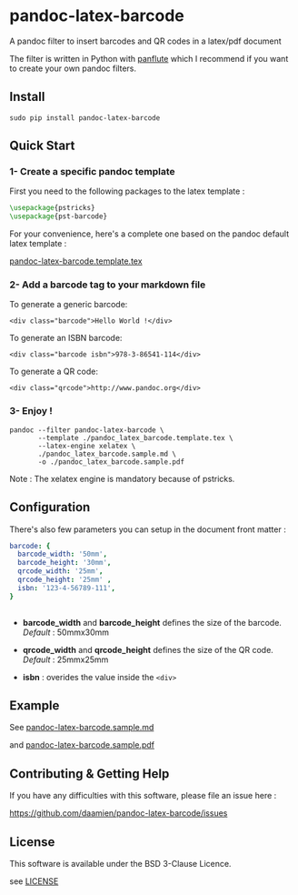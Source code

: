 pandoc-latex-barcode
===============================================================================

A pandoc filter to insert barcodes and QR codes in a latex/pdf document

The filter is written in Python with [panflute](http://scorreia.com/software/panflute/) 
which I recommend if you want to create your own pandoc filters.
 

Install
-------------------------------------------------------------------------------

```
sudo pip install pandoc-latex-barcode
```

Quick Start
-------------------------------------------------------------------------------

### 1- Create a specific pandoc template

First you need to the following packages to the latex template :

```latex
\usepackage{pstricks}
\usepackage{pst-barcode}
```

For your convenience, here's a complete one based on the pandoc default latex
template :

[pandoc-latex-barcode.template.tex](pandoc-latex-barcode.template.tex)


### 2- Add a barcode tag to your markdown file


To generate a generic barcode:

```                                                                             
<div class="barcode">Hello World !</div>                                 
```      

To generate an ISBN barcode:

```
<div class="barcode isbn">978-3-86541-114</div>
```

To generate a QR code:

```                                                                             
<div class="qrcode">http://www.pandoc.org</div>                                 
```      


### 3- Enjoy !

```
pandoc --filter pandoc-latex-barcode \
       --template ./pandoc_latex_barcode.template.tex \
       --latex-engine xelatex \
       ./pandoc_latex_barcode.sample.md \ 
       -o ./pandoc_latex_barcode.sample.pdf
```

Note : The xelatex engine is mandatory because of pstricks.


Configuration
-------------------------------------------------------------------------------



There's also few parameters you can setup in the document front matter :

```yaml
barcode: {                                                                      
  barcode_width: '50mm',                                                       
  barcode_height: '30mm',                                                       
  qrcode_width: '25mm',                                                         
  qrcode_height: '25mm' ,                                                       
  isbn: '123-4-56789-111',                                                      
}                                                                               
                                                                                
```

- **barcode_width** and **barcode_height** defines the size of the barcode.
  _Default_ : 50mmx30mm

- **qrcode_width** and **qrcode_height** defines the size of the QR code. 
  _Default_ : 25mmx25mm

- **isbn** : overides the value inside the ``<div>``



Example
-------------------------------------------------------------------------------

See [pandoc-latex-barcode.sample.md](pandoc-latex-barcode.sample.md)

and [pandoc-latex-barcode.sample.pdf](pandoc-latex-barcode.sample.pdf)

Contributing & Getting Help
-------------------------------------------------------------------------------

If you have any difficulties with this software, please file an issue here :

https://github.com/daamien/pandoc-latex-barcode/issues

License
-------------------------------------------------------------------------------

This software is available under the BSD 3-Clause Licence.

see [LICENSE](LICENSE)
